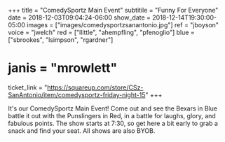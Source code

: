 +++
title = "ComedySportz Main Event"
subtitile = "Funny For Everyone"
date = 2018-12-03T09:04:24-06:00
show_date = 2018-12-14T19:30:00-05:00
images = ["images/comedysportzsanantonio.jpg"]
ref = "jboyson"
voice = "jwelch"
red = ["llittle", "ahempfling", "pfenoglio"]
blue = ["sbrookes", "lsimpson", "rgardner"]
# janis = "mrowlett"


ticket_link = "https://squareup.com/store/CSz-SanAntonio/item/comedysportz-friday-night-15"
+++

It's our ComedySportz Main Event! Come out and see the Bexars in Blue battle it out with the Punslingers in Red, in a battle for laughs, glory, and fabulous points. The show starts at 7:30, so get here a bit early to grab a snack and find your seat. All shows are also BYOB.
